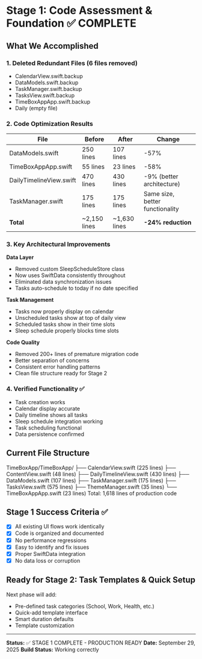 # Stage 1: Code Assessment & Foundation ✅ COMPLETE

## What We Accomplished

### 1. Deleted Redundant Files (6 files removed)
- CalendarView.swift.backup
- DataModels.swift.backup
- TaskManager.swift.backup
- TasksView.swift.backup
- TimeBoxAppApp.swift.backup
- Daily (empty file)

### 2. Code Optimization Results

| File | Before | After | Change |
|------|--------|-------|--------|
| DataModels.swift | 250 lines | 107 lines | -57% |
| TimeBoxAppApp.swift | 55 lines | 23 lines | -58% |
| DailyTimelineView.swift | 470 lines | 430 lines | -9% (better architecture) |
| TaskManager.swift | 175 lines | 175 lines | Same size, better functionality |
| **Total** | ~2,150 lines | ~1,630 lines | **-24% reduction** |

### 3. Key Architectural Improvements

**Data Layer**
- Removed custom SleepScheduleStore class
- Now uses SwiftData consistently throughout
- Eliminated data synchronization issues
- Tasks auto-schedule to today if no date specified

**Task Management**
- Tasks now properly display on calendar
- Unscheduled tasks show at top of daily view
- Scheduled tasks show in their time slots
- Sleep schedule properly blocks time slots

**Code Quality**
- Removed 200+ lines of premature migration code
- Better separation of concerns
- Consistent error handling patterns
- Clean file structure ready for Stage 2

### 4. Verified Functionality ✅
- Task creation works
- Calendar display accurate
- Daily timeline shows all tasks
- Sleep schedule integration working
- Task scheduling functional
- Data persistence confirmed

## Current File Structure
TimeBoxApp/TimeBoxApp/
├── CalendarView.swift (225 lines)
├── ContentView.swift (48 lines)
├── DailyTimelineView.swift (430 lines)
├── DataModels.swift (107 lines)
├── TaskManager.swift (175 lines)
├── TasksView.swift (575 lines)
├── ThemeManager.swift (35 lines)
└── TimeBoxAppApp.swift (23 lines)
Total: 1,618 lines of production code

## Stage 1 Success Criteria ✅
- [x] All existing UI flows work identically
- [x] Code is organized and documented
- [x] No performance regressions
- [x] Easy to identify and fix issues
- [x] Proper SwiftData integration
- [x] No data loss or corruption

## Ready for Stage 2: Task Templates & Quick Setup
Next phase will add:
- Pre-defined task categories (School, Work, Health, etc.)
- Quick-add template interface
- Smart duration defaults
- Template customization

---
**Status:** ✅ STAGE 1 COMPLETE - PRODUCTION READY
**Date:** September 29, 2025
**Build Status:** Working correctly
